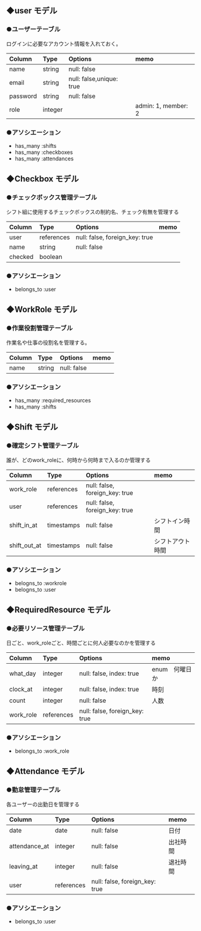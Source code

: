 ## ◆user モデル

### **●ユーザーテーブル**
ログインに必要なアカウント情報を入れておく。

| Column     | Type    | Options                  | memo                |
| :--------- | :------ | :----------------------- | :------------------ |
| name       | string  | null: false              |                     |
| email      | string  | null: false,unique: true |                     |
| password   | string  | null: false              |                     |
| role       | integer |                          | admin: 1, member: 2 |

### **●アソシエーション**
- has_many :shifts
- has_many :checkboxes
- has_many :attendances

## ◆Checkbox モデル

### **●チェックボックス管理テーブル**
シフト組に使用するチェックボックスの制約名、チェック有無を管理する

| Column     | Type       | Options                        | memo        |
| :--------- | :--------- | :----------------------------- | :---------- |
| user       | references | null: false, foreign_key: true |             |
| name       | string     | null: false                    |             |
| checked    | boolean    |                          　　　 |             |

### **●アソシエーション**
- belongs_to :user

## ◆WorkRole モデル

### **●作業役割管理テーブル**
作業名や仕事の役割名を管理する。

| Column     | Type   | Options     | memo        |
| :--------- | :----- | :---------- | :---------- |
| name       | string | null: false |             |

### **●アソシエーション**
- has_many :required_resources
- has_many :shifts

## ◆Shift モデル

### **●確定シフト管理テーブル**
誰が、どのwork_roleに、何時から何時まで入るのか管理する

| Column       | Type       | Options                        | memo          |
| :----------- | :--------- | :----------------------------- | :------------ |
| work_role    | references | null: false, foreign_key: true |               |
| user         | references | null: false, foreign_key: true |               |
| shift_in_at  | timestamps | null: false                    | シフトイン時間   |
| shift_out_at | timestamps | null: false                    | シフトアウト時間 |

### **●アソシエーション**
- belogns_to :workrole
- belogns_to :user

## ◆RequiredResource モデル

### **●必要リソース管理テーブル**
日ごと、work_roleごと、時間ごとに何人必要なのかを管理する

| Column    | Type       | Options                        | memo         |
| :-------- | :--------- | :----------------------------- | :----------- |
| what_day  | integer    | null: false, index: true       | enum　何曜日か |
| clock_at  | integer    | null: false, index: true       | 時刻          |
| count     | integer    | null: false                    | 人数   　　　  |
| work_role | references | null: false, foreign_key: true |              |

### **●アソシエーション**
- belongs_to :work_role

## ◆Attendance モデル

### **●勤怠管理テーブル**
各ユーザーの出勤日を管理する

| Column        | Type       | Options                        | memo    |
| :------------ | :--------- | :----------------------------- | :------ |
| date          | date       | null: false                    | 日付     |
| attendance_at | integer    | null: false                    | 出社時間  |
| leaving_at    | integer    | null: false                    | 退社時間  |
| user          | references | null: false, foreign_key: true |          |

### **●アソシエーション**
- belongs_to :user